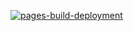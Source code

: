 [![pages-build-deployment](https://github.com/sebastianstigler/test_mkdocs/actions/workflows/pages/pages-build-deployment/badge.svg)](https://github.com/sebastianstigler/test_mkdocs/actions/workflows/pages/pages-build-deployment)
